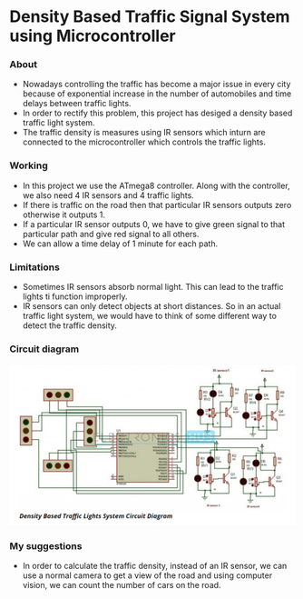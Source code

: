 # Density Based Traffic Signal System using Microcontroller

### About
- Nowadays controlling the traffic has become a major issue in every city because of exponential increase in the number of automobiles and time delays between traffic lights.
- In order to rectify this problem, this project has desiged a density based traffic light system.
- The traffic density is measures using IR sensors which inturn are connected to the microcontroller which controls the traffic lights.

### Working
- In this project we use the ATmega8 controller. Along with the controller, we also need 4 IR sensors and 4 traffic lights.
- If there is traffic on the road then that particular IR sensors outputs zero otherwise it outputs 1.
- If a particular IR sensor outputs 0, we have to give green signal to that particular path and give red signal to all others.
- We can allow a time delay of 1 minute for each path.

### Limitations
- Sometimes IR sensors absorb normal light. This can lead to the traffic lights ti function improperly.
- IR sensors can only detect objects at short distances. So in an actual traffic light system, we would have to think of some different way to detect the traffic density.

### Circuit diagram

![Circuit schematic](Project_4_schematic.png)

### My suggestions
- In order to calculate the traffic density, instead of an IR sensor, we can use a normal camera to get a view of the road and using computer vision, we can count the number of cars on the road.
